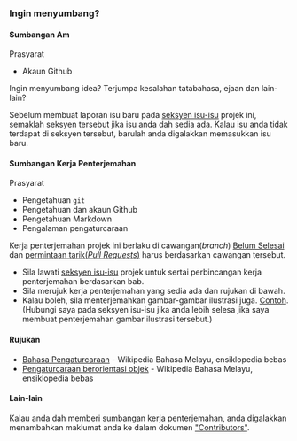 ### Ingin menyumbang?

#### Sumbangan Am

Prasyarat

- Akaun Github

Ingin menyumbang idea? Terjumpa kesalahan tatabahasa, ejaan dan lain-lain?

Sebelum membuat laporan isu baru pada [seksyen isu-isu](https://github.com/contraultra/The-Swift-Programming-Language-in-Malay/issues) projek ini, semaklah seksyen tersebut jika isu anda dah sedia ada. Kalau isu anda tidak terdapat di seksyen tersebut, barulah anda digalakkan memasukkan isu baru.

#### Sumbangan Kerja Penterjemahan

Prasyarat

- Pengetahuan `git`
- Pengetahuan dan akaun Github
- Pengetahuan Markdown
- Pengalaman pengaturcaraan

Kerja penterjemahan projek ini berlaku di cawangan(*branch*) [Belum Selesai](https://github.com/contraultra/The-Swift-Programming-Language-in-Malay/tree/BelumSelesai) dan [permintaan tarik(*Pull Requests*)](https://github.com/contraultra/The-Swift-Programming-Language-in-Malay/pulls) harus berdasarkan cawangan tersebut.

- Sila lawati [seksyen isu-isu](https://github.com/contraultra/The-Swift-Programming-Language-in-Malay/issues) projek untuk sertai perbincangan kerja penterjemahan berdasarkan bab.
- Sila merujuk kerja penterjemahan yang sedia ada dan rujukan di bawah.
- Kalau boleh, sila menterjemahkan gambar-gambar ilustrasi juga. [Contoh](https://github.com/contraultra/The-Swift-Programming-Language-in-Malay/blob/Selesai/02_PanduanBahasa_LanguageGuide/Gambar_Images/JenisJenisKoleksi_1.png).   
(Hubungi saya pada seksyen isu-isu jika anda lebih selesa jika saya membuat penterjemahan gambar ilustrasi tersebut.)

#### Rujukan 

- [Bahasa Pengaturcaraan](https://ms.wikipedia.org/wiki/Bahasa_pengaturcaraan) - Wikipedia Bahasa Melayu, ensiklopedia bebas
- [Pengaturcaraan berorientasi objek](https://ms.wikipedia.org/wiki/Pengaturcaraan_berorientasi_objek) - Wikipedia Bahasa Melayu, ensiklopedia bebas

#### Lain-lain

Kalau anda dah memberi sumbangan kerja penterjemahan, anda digalakkan menambahkan maklumat anda ke dalam dokumen ["Contributors"](Contributors.txt).
